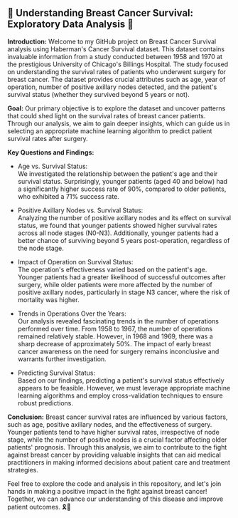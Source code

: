 ## 🌟 Understanding Breast Cancer Survival: Exploratory Data Analysis 🌟

**Introduction:**
Welcome to my GitHub project on Breast Cancer Survival analysis using Haberman's Cancer Survival dataset. This dataset contains invaluable information from a study conducted between 1958 and 1970 at the prestigious University of Chicago's Billings Hospital. The study focused on understanding the survival rates of patients who underwent surgery for breast cancer. The dataset provides crucial attributes such as age, year of operation, number of positive axillary nodes detected, and the patient's survival status (whether they survived beyond 5 years or not).

**Goal:**
Our primary objective is to explore the dataset and uncover patterns that could shed light on the survival rates of breast cancer patients. Through our analysis, we aim to gain deeper insights, which can guide us in selecting an appropriate machine learning algorithm to predict patient survival rates after surgery.

**Key Questions and Findings:**

- Age vs. Survival Status:  
We investigated the relationship between the patient's age and their survival status. Surprisingly, younger patients (aged 40 and below) had a significantly higher success rate of 90%, compared to older patients, who exhibited a 71% success rate.

- Positive Axillary Nodes vs. Survival Status:  
Analyzing the number of positive axillary nodes and its effect on survival status, we found that younger patients showed higher survival rates across all node stages (N0-N3). Additionally, younger patients had a better chance of surviving beyond 5 years post-operation, regardless of the node stage.

- Impact of Operation on Survival Status:  
The operation's effectiveness varied based on the patient's age. Younger patients had a greater likelihood of successful outcomes after surgery, while older patients were more affected by the number of positive axillary nodes, particularly in stage N3 cancer, where the risk of mortality was higher.

- Trends in Operations Over the Years:  
Our analysis revealed fascinating trends in the number of operations performed over time. From 1958 to 1967, the number of operations remained relatively stable. However, in 1968 and 1969, there was a sharp decrease of approximately 50%. The impact of early breast cancer awareness on the need for surgery remains inconclusive and warrants further investigation.

- Predicting Survival Status:  
Based on our findings, predicting a patient's survival status effectively appears to be feasible. However, we must leverage appropriate machine learning algorithms and employ cross-validation techniques to ensure robust predictions.

**Conclusion:**
Breast cancer survival rates are influenced by various factors, such as age, positive axillary nodes, and the effectiveness of surgery. Younger patients tend to have higher survival rates, irrespective of node stage, while the number of positive nodes is a crucial factor affecting older patients' prognosis. Through this analysis, we aim to contribute to the fight against breast cancer by providing valuable insights that can aid medical practitioners in making informed decisions about patient care and treatment strategies.

Feel free to explore the code and analysis in this repository, and let's join hands in making a positive impact in the fight against breast cancer! Together, we can advance our understanding of this disease and improve patient outcomes. 🎗️💪
